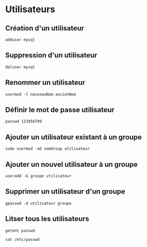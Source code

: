 # Utilisateurs

## Création  d'un utilisateur

```text
adduser mysql
```

## Suppression d'un utilisateur

```text
deluser mysql
```

## Renommer un utilisateur

```text
usermod -l nouveauNom ancienNom
```

## Définir le mot de passe utilisateur

```text
passwd 123456789
```

## Ajouter un utilisateur existant à un groupe

```text
sudo usermod -aG nomGroup utilisateur
```

## Ajouter un nouvel utilisateur à un groupe

```text
useradd -G groupe utilisateur
```

## Supprimer un utilisateur d'un groupe

```text
gpasswd -d utilisateur groupe
```

## Litser tous les utilisateurs

```text
getent passwd

cat /etc/passwd
```

